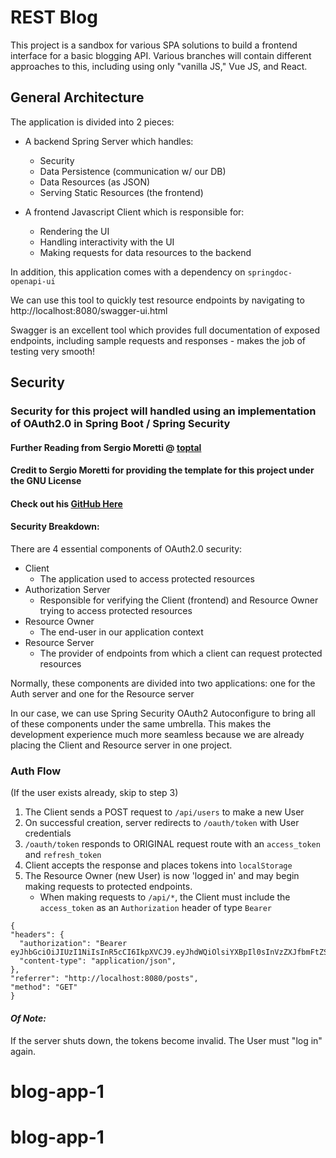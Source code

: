 # REST Blog

This project is a sandbox for various SPA solutions to build a frontend interface for a basic blogging API. Various branches will contain different approaches to this, including using only "vanilla JS," Vue JS, and React.

## General Architecture

The application is divided into 2 pieces:

- A backend Spring Server which handles:
    - Security
  - Data Persistence (communication w/ our DB)
  - Data Resources (as JSON)
  - Serving Static Resources (the frontend)
    
- A frontend Javascript Client which is responsible for:
    - Rendering the UI
    - Handling interactivity with the UI
    - Making requests for data resources to the backend
    
In addition, this application comes with a dependency on ```springdoc-openapi-ui```

We can use this tool to quickly test resource endpoints by navigating to http://localhost:8080/swagger-ui.html

Swagger is an excellent tool which provides full documentation of exposed endpoints, including sample requests and responses - makes the job of testing very smooth!

## Security
### Security for this project will handled using an implementation of OAuth2.0 in Spring Boot / Spring Security
#### Further Reading from Sergio Moretti @ [toptal](https://www.toptal.com/spring/spring-boot-oauth2-jwt-rest-protection)

#### Credit to Sergio Moretti for providing the template for this project under the GNU License
#### Check out his [GitHub Here](https://github.com/sermore)

#### Security Breakdown:

There are 4 essential components of OAuth2.0 security:

- Client
  - The application used to access protected resources
- Authorization Server
  - Responsible for verifying the Client (frontend) 
    and Resource Owner trying to access protected resources
- Resource Owner
  - The end-user in our application context
- Resource Server
    - The provider of endpoints from which a client can request protected resources

Normally, these components are divided into two applications: one for the Auth server and one for the Resource server

In our case, we can use Spring Security OAuth2 Autoconfigure to bring all of these components under the same umbrella.
This makes the development experience much more seamless because we are already placing the Client and Resource server in one project.

### Auth Flow

(If the user exists already, skip to step 3)
1. The Client sends a POST request to ```/api/users``` to make a new User
2. On successful creation, server redirects to ```/oauth/token``` with User credentials
3. ```/oauth/token``` responds to ORIGINAL request route with an ```access_token``` and ```refresh_token```
4. Client accepts the response and places tokens into ```localStorage```
5. The Resource Owner (new User) is now 'logged in' and may begin making requests to protected endpoints.
    - When making requests to ```/api/*```, the Client must include the ```access_token``` as an ```Authorization``` header of type ``Bearer``
  ```
  {
  "headers": {
    "authorization": "Bearer eyJhbGciOiJIUzI1NiIsInR5cCI6IkpXVCJ9.eyJhdWQiOlsiYXBpIl0sInVzZXJfbmFtZSI6InNhbXVlbEBjb2RldXAuY29tIiwic2NvcGUiOlsicmVhZCIsIndyaXRlIl0sImV4cCI6MTYyNzEwMzU3OSwiYXV0aG9yaXRpZXMiOlsiVVNFUiJdLCJqdGkiOiJhYTFiZGE5MS0zZjAxLTQ4YzMtYmNiNC03MzYyZTkwMWJlMzQiLCJjbGllbnRfaWQiOiJyZXN0LWJsb2ctY2xpZW50In0.gmEVUs2xYgmCGxVc7IYPC0Lhw5LUuiAQVjLQD_UrOpA",
    "content-type": "application/json",
  },
  "referrer": "http://localhost:8080/posts",
  "method": "GET"
}
```

#### ***Of Note:*** 
If the server shuts down, the tokens become invalid. The User must "log in" again.

# blog-app-1
# blog-app-1
